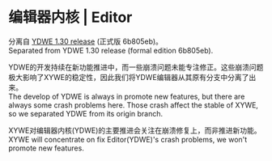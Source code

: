 ﻿# 编辑器内核 | Editor

分离自 [YDWE 1.30 release](https://github.com/actboy168/YDWE/tree/release-1.30) (正式版 6b805eb)。  
Separated from YDWE 1.30 release (formal edition 6b805eb).

YDWE的开发持续在新功能推进中，而一些崩溃问题未能专注修正。这些崩溃问题极大影响了XYWE的稳定性，因此我们将YDWE编辑器从其原有分支中分离了出来。  
The develop of YDWE is always in promote new features, but there are always some crash problems here. Those crash affect the stable of XYWE, so we separated YDWE from its origin branch.

XYWE对编辑器内核(YDWE)的主要推进会关注在崩溃修复上，而非推进新功能。  
XYWE will concentrate on fix Editor(YDWE)'s crash problems, we won't promote new features.